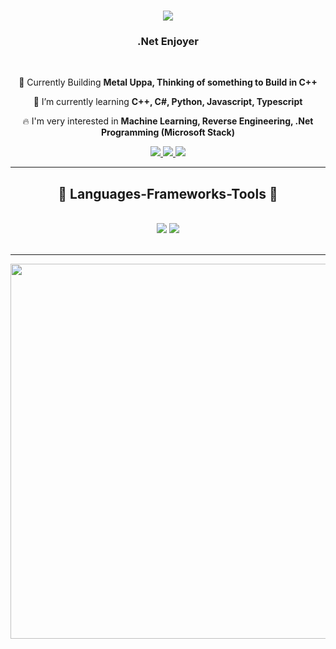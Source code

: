 <h1 align="center">
    <img src="https://readme-typing-svg.herokuapp.com/?font=Righteous&size=35&center=true&vCenter=true&width=500&height=70&duration=4000&lines=はじめまして+Hello+👋;+I'm+Joseph!+(ジョセフ);" />
</h1>

<h3 align="center">.Net Enjoyer</h3>

<br/>

<div align="center">
 
 🔧 Currently Building **Metal Uppa, Thinking of something to Build in C++**
 
 📖 I’m currently learning **C++, C#, Python, Javascript, Typescript**

 🔥 I'm very interested in **Machine Learning, Reverse Engineering, .Net Programming (Microsoft Stack)**
 
 </div>
 
<div align="center"> 
  <a href="mailto:watson.jpy@gmail.com">
    <img src="https://img.shields.io/badge/Gmail-333333?style=for-the-badge&logo=gmail&logoColor=red" />
  </a>
  <a href="https://steamcommunity.com/id/TransientFortitude/" target="_blank">
    <img src="https://img.shields.io/badge/Degen%20Moment-steam?style=for-the-badge&logo=steam&logoColor=031332&labelColor=blue&color=blue" target="_blank" />
  </a>
  <a href="https://www.linkedin.com/in/joseph-samuel-corsega-796a89250/" target="_blank">
     <img src="https://img.shields.io/badge/Portfolio-FF5722?style=for-the-badge&logo=todoist&logoColor=white" target="_blank" />
  </a>
</div>

 <hr/>
 
<h2 align="center">🔧 Languages-Frameworks-Tools 🔧</h2>
<br/>
<div align="center">
    <img src="https://skillicons.dev/icons?i=c,cpp,cs,react,nodejs,tailwind,vue,python,html,js,ts,nextjs" />
    <img src="https://skillicons.dev/icons?i=net,linux,npm,azure,aws,gcp,docker,mysql,unity,vim,visualstudio,vscode" /><br>
</div>

<br/>
<hr/>
<p align="center">
<img width=600 src="https://github.com/saint-jp/saint-jp/assets/29249322/0dbd3bde-87f1-4cf7-9974-97cddcdc28cf" />
</p>
